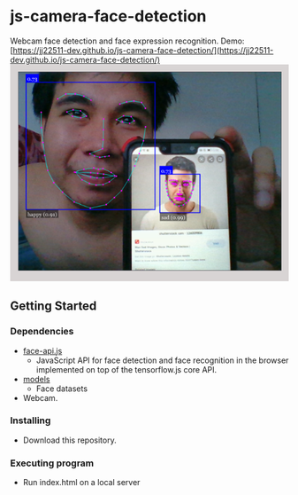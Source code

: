 # js-camera-face-detection
Webcam face detection and face expression recognition.
Demo:[https://jj22511-dev.github.io/js-camera-face-detection/](https://jj22511-dev.github.io/js-camera-face-detection/)
![alt text](https://github.com/jj22511-dev/js-camera-face-detection/blob/main/sample-image.png)


## Getting Started

### Dependencies

* [face-api.js](https://github.com/justadudewhohacks/face-api.js)
  - JavaScript API for face detection and face recognition in the browser implemented on top of the tensorflow.js core API.
* [models](https://github.com/justadudewhohacks/face-api.js-models)
  - Face datasets
* Webcam.


### Installing

* Download this repository.

### Executing program

* Run index.html on a local server

